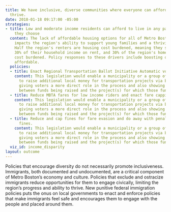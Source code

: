 ```yaml
---
title: We have inclusive, diverse communities where everyone can afford to live and
  thrive.
date: 2018-01-18 09:17:00 -05:00
strategies:
- title: Low and moderate income residents can afford to live in any part of the region
    they choose
  content: The lack of affordable housing options for all of Metro Boston residents
    impacts the region's ability to support young families and a thriving economy.
    Half the region's renters are housing cost burdened, meaning they spend more than
    30% of their household income on rent, and 30% of the region's homeowners are
    cost burdened. Policy responses to these drivers include boosting our supply of
    affordable.
  policies:
  - title: Enact Regional Transportation Ballot Initiative Automatic voter registration
    content: This legislation would enable a municipality or a group of municipalities
      to raise additional local money for transportation projects via ballot initiatives,
      giving voters a more direct role in the process and also showing a clearer correlation
      between funds being raised and the project(s) for which those funds are used.
  - title: Reduce MBTA fares for low income riders and enact fare capping policies.
    content: This legislation would enable a municipality or a group of municipalities
      to raise additional local money for transportation projects via ballot initiatives,
      giving voters a more direct role in the process and also showing a clearer correlation
      between funds being raised and the project(s) for which those funds are used.
  - title: Reduce and cap fines for fare evasion and do away with penalties for unpaid
      fines.
    content: This legislation would enable a municipality or a group of municipalities
      to raise additional local money for transportation projects via ballot initiatives,
      giving voters a more direct role in the process and also showing a clearer correlation
      between funds being raised and the project(s) for which those funds are used.
  viz_id: income_disparity
layout: outcome
---
```


Policies that encourage diversity do not necessarily promote inclusiveness. Immigrants, both documented and undocumented, are a critical component of Metro Boston’s economy and culture. Policies that exclude and ostracize immigrants reduce opportunities for them to engage civically, limiting the region’s progress and ability to thrive. New punitive federal immigration policies puts the onus on local governments to enact and enforce policies that make immigrants feel safe and encourages them to engage with the people and placed around them.
